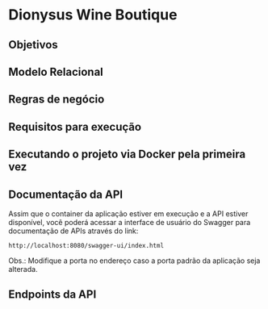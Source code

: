 # Dionysus Wine Boutique

<!-- text -->

## Objetivos

<!-- text -->

## Modelo Relacional

<!-- text -->

## Regras de negócio

<!-- text -->

## Requisitos para execução

<!-- text -->

## Executando o projeto via Docker pela primeira vez

<!-- text -->

## Documentação da API

Assim que o container da aplicação estiver em execução e a API estiver disponível, você poderá acessar a interface de usuário do Swagger para documentação de APIs através do link:


`http://localhost:8080/swagger-ui/index.html`

Obs.: Modifique a porta no endereço caso a porta padrão da aplicação seja alterada.

## Endpoints da API

<!-- text -->
